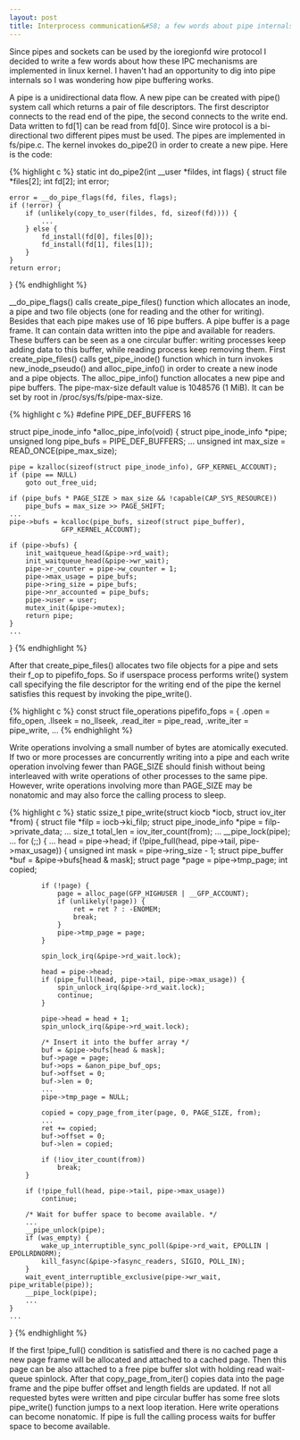 ```yaml
---
layout: post
title: Interprocess communication&#58; a few words about pipe internals
---
```


Since pipes and sockets can be used by the ioregionfd wire protocol I decided to write a few words about how these IPC mechanisms are implemented in linux kernel. I haven't had an opportunity to dig into pipe internals so I was wondering how pipe buffering works.

A pipe is a unidirectional data flow. A new pipe can be created with pipe() system call which returns a pair of file descriptors. The first descriptor connects to the read end of the pipe, the second connects to the write end. Data written to fd[1] can be read from fd[0]. Since wire protocol is a bi-directional two different pipes must be used. 
The pipes are implemented in fs/pipe.c. The kernel invokes do_pipe2() in order to create a new pipe. Here is the code:

{% highlight c %}
static int do_pipe2(int __user *fildes, int flags)
{
	struct file *files[2];
	int fd[2];
	int error;

	error = __do_pipe_flags(fd, files, flags);
	if (!error) {
		if (unlikely(copy_to_user(fildes, fd, sizeof(fd)))) {
			...
		} else {
			fd_install(fd[0], files[0]);
			fd_install(fd[1], files[1]);
		}
	}
	return error;
}
{% endhighlight %}

__do_pipe_flags() calls create_pipe_files() function which allocates an inode, a pipe and two file objects (one for reading and the other for writing). Besides that each pipe makes use of 16 pipe buffers. A pipe buffer is a page frame. It can contain data written into the pipe and available for readers. These buffers can be seen as a one circular buffer: writing processes keep adding data to this buffer, while reading process keep removing them. First create_pipe_files() calls get_pipe_inode() function which in turn invokes new_inode_pseudo() and alloc_pipe_info() in order to create a new inode and a pipe objects. The alloc_pipe_info() function allocates a new pipe and pipe buffers. The pipe-max-size default value is 1048576 (1 MiB). It can be set by root in /proc/sys/fs/pipe-max-size.

{% highlight c %}
#define PIPE_DEF_BUFFERS	16

struct pipe_inode_info *alloc_pipe_info(void)
{
	struct pipe_inode_info *pipe;
	unsigned long pipe_bufs = PIPE_DEF_BUFFERS;
	...
	unsigned int max_size = READ_ONCE(pipe_max_size);

	pipe = kzalloc(sizeof(struct pipe_inode_info), GFP_KERNEL_ACCOUNT);
	if (pipe == NULL)
		goto out_free_uid;

	if (pipe_bufs * PAGE_SIZE > max_size && !capable(CAP_SYS_RESOURCE))
		pipe_bufs = max_size >> PAGE_SHIFT;
	...
	pipe->bufs = kcalloc(pipe_bufs, sizeof(struct pipe_buffer),
			     GFP_KERNEL_ACCOUNT);

	if (pipe->bufs) {
		init_waitqueue_head(&pipe->rd_wait);
		init_waitqueue_head(&pipe->wr_wait);
		pipe->r_counter = pipe->w_counter = 1;
		pipe->max_usage = pipe_bufs;
		pipe->ring_size = pipe_bufs;
		pipe->nr_accounted = pipe_bufs;
		pipe->user = user;
		mutex_init(&pipe->mutex);
		return pipe;
	}
	...
}
{% endhighlight %}

After that create_pipe_files() allocates two file objects for a pipe and sets their f_op to pipefifo_fops. So if userspace process performs write() system call specifying the file descriptor for the writing end of the pipe the kernel satisfies this request by invoking the pipe_write().

{% highlight c %}
const struct file_operations pipefifo_fops = {
	.open		= fifo_open,
	.llseek		= no_llseek,
	.read_iter	= pipe_read,
	.write_iter	= pipe_write,
...
{% endhighlight %}

Write operations involving a small number of bytes are atomically executed. If two or more processes are concurrently writing into a pipe and each write operation involving fewer than PAGE_SIZE should finish without being interleaved with write operations of other processes to the same pipe. However, write operations involving more than PAGE_SIZE may be nonatomic and may also force the calling process to sleep.

{% highlight c %}
static ssize_t
pipe_write(struct kiocb *iocb, struct iov_iter *from)
{
	struct file *filp = iocb->ki_filp;
	struct pipe_inode_info *pipe = filp->private_data;
	...
	size_t total_len = iov_iter_count(from);
	...
	__pipe_lock(pipe);
	...
	for (;;) {
		...
		head = pipe->head;
		if (!pipe_full(head, pipe->tail, pipe->max_usage)) {
			unsigned int mask = pipe->ring_size - 1;
			struct pipe_buffer *buf = &pipe->bufs[head & mask];
			struct page *page = pipe->tmp_page;
			int copied;

			if (!page) {
				page = alloc_page(GFP_HIGHUSER | __GFP_ACCOUNT);
				if (unlikely(!page)) {
					ret = ret ? : -ENOMEM;
					break;
				}
				pipe->tmp_page = page;
			}

			spin_lock_irq(&pipe->rd_wait.lock);

			head = pipe->head;
			if (pipe_full(head, pipe->tail, pipe->max_usage)) {
				spin_unlock_irq(&pipe->rd_wait.lock);
				continue;
			}

			pipe->head = head + 1;
			spin_unlock_irq(&pipe->rd_wait.lock);

			/* Insert it into the buffer array */
			buf = &pipe->bufs[head & mask];
			buf->page = page;
			buf->ops = &anon_pipe_buf_ops;
			buf->offset = 0;
			buf->len = 0;
			...
			pipe->tmp_page = NULL;

			copied = copy_page_from_iter(page, 0, PAGE_SIZE, from);
			...
			ret += copied;
			buf->offset = 0;
			buf->len = copied;

			if (!iov_iter_count(from))
				break;
		}

		if (!pipe_full(head, pipe->tail, pipe->max_usage))
			continue;

		/* Wait for buffer space to become available. */
		...
		__pipe_unlock(pipe);
		if (was_empty) {
			wake_up_interruptible_sync_poll(&pipe->rd_wait, EPOLLIN | EPOLLRDNORM);
			kill_fasync(&pipe->fasync_readers, SIGIO, POLL_IN);
		}
		wait_event_interruptible_exclusive(pipe->wr_wait, pipe_writable(pipe));
		__pipe_lock(pipe);
		...
	}
	...
}
{% endhighlight %}
 
If the first !pipe_full() condition is satisfied and there is no cached page a new page frame will be allocated and attached to a cached page. Then this page can be also attached to a free pipe buffer slot with holding read wait-queue spinlock. After that copy_page_from_iter() copies data into the page frame and the pipe buffer offset and length fields are updated. If not all requested bytes were written and pipe circular buffer has some free slots pipe_write() function jumps to a next loop iteration. Here write operations can become nonatomic. If pipe is full the calling process waits for buffer space to become available.